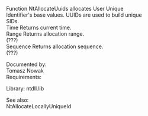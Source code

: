 Function NtAllocateUuids allocates User Unique \
Identifier's base values. UUIDs are used to build unique \
SIDs. \
Time Returns current time. \
Range Returns allocation range. \
\(???\) \
Sequence Returns allocation sequence. \
\(???\)

Documented by: \
Tomasz Nowak \
Requirements:

Library: ntdll.lib

See also: \
NtAllocateLocallyUniqueId
